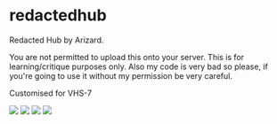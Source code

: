 # redactedhub
Redacted Hub by Arizard.

You are not permitted to upload this onto your server. This is for learning/critique purposes only. Also my code is very bad so please, if you're going to use it without my permission be very careful.

Customised for VHS-7

![](http://i.imgur.com/mgVDOvr.jpg)
![](http://i.imgur.com/QRDHoBf.jpg)
![](http://i.imgur.com/n4s0vaT.jpg)
![](http://i.imgur.com/jk4nUXY.jpg)